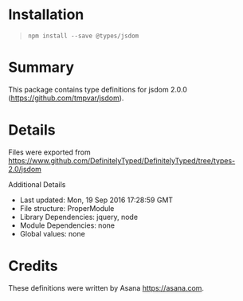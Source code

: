 # Installation
> `npm install --save @types/jsdom`

# Summary
This package contains type definitions for jsdom 2.0.0 (https://github.com/tmpvar/jsdom).

# Details
Files were exported from https://www.github.com/DefinitelyTyped/DefinitelyTyped/tree/types-2.0/jsdom

Additional Details
 * Last updated: Mon, 19 Sep 2016 17:28:59 GMT
 * File structure: ProperModule
 * Library Dependencies: jquery, node
 * Module Dependencies: none
 * Global values: none

# Credits
These definitions were written by Asana <https://asana.com>.

